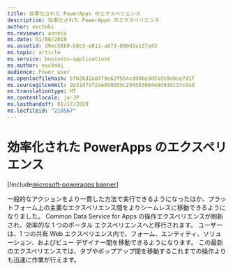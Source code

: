 ```yaml
---
title: 効率化された PowerApps のエクスペリエンス
description: 効率化された PowerApps のエクスペリエンス
author: evchaki
ms.reviewer: anneta
ms.date: 01/08/2019
ms.assetid: d9ec58b9-b8c5-e811-a973-000d3a137a43
ms.topic: article
ms.service: business-applications
ms.author: evchaki
audience: Power user
ms.openlocfilehash: 5f026d2a8479e62f5b4cd90be3d55dc0a0ce7d1f
ms.sourcegitcommit: 9a31d79f2ae098559c294503984e0d9ddc37c0ad
ms.translationtype: HT
ms.contentlocale: ja-JP
ms.lasthandoff: 01/17/2019
ms.locfileid: "210567"
---
```

# <a name="streamlined-powerapps-experience"></a>効率化された PowerApps のエクスペリエンス


[!include[microsoft-powerapps banner](../includes/microsoft-powerapps.md)]

一般的なアクションをより一貫した方法で実行できるようになったほか、プラットフォーム上の主要なエクスペリエンス間をよりシームレスに移動できるようになりました。  Common Data Service for Apps の操作エクスペリエンスが刷新され、効率的な 1 つのポータル エクスペリエンスへと移行されます。 ユーザーは、1 つの共有 Web エクスペリエンス内で、フォーム、エンティティ、ソリューション、およびビュー デザイナー間を移動できるようになります。 この最新のエクスペリエンスでは、タブやポップアップ間を移動するこれまでの操作よりも迅速に作業が行えます。
